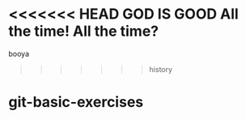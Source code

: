 <<<<<<< HEAD
GOD IS GOOD
All the time!
All the time?
=======
booya
>>>>>>> history
# git-basic-exercises
